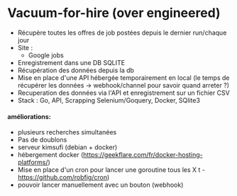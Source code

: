 # Vacuum-for-hire (over engineered)
- Récupère toutes les offres de job postées depuis le dernier run/chaque jour
- Site :
  - Google jobs
- Enregistrement dans une DB SQLITE
- Récupération des données depuis la db
- Mise en place d'une API hébergée temporairement en local (le temps de récupérer les données -> webhook/channel pour savoir quand arreter ?)
- Recuperation des données via l'API et enregistrement sur un fichier CSV
- Stack : Go, API, Scrapping Selenium/Goquery, Docker, SQlite3


#### améliorations:
- plusieurs recherches simultanées
- Pas de doublons
- serveur kimsufi (debian + docker)
- hébergement docker (https://geekflare.com/fr/docker-hosting-platforms/)
- Mise en place d'un cron pour lancer une goroutine tous les X t - https://github.com/robfig/cron)
- pouvoir lancer manuellement avec un bouton (webhook)